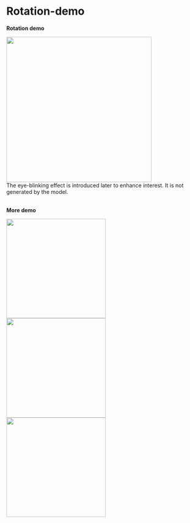 # Rotation-demo

**Rotation demo**

<img src="./demo1.gif" width=380 height=380>

<br>
The eye-blinking effect is introduced later to enhance interest. It is not generated by the model.

<br>
<br>


**More demo**

<img src="./demo2.gif" width=260 height=260> <img src="./demo3.gif" width=260 height=260> <img src="./demo4.gif" width=260 height=260>
